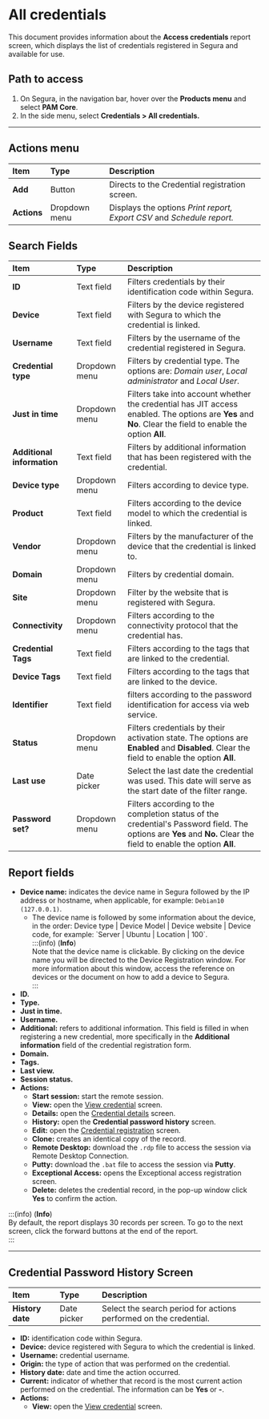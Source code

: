 # All credentials

This document provides information about the **Access credentials** report screen, which displays the list of credentials registered in Segura and available for use.

## Path to access

1. On Segura, in the navigation bar, hover over the **Products menu** and select **PAM Core**.  
2. In the side menu, select **Credentials > All credentials.**

---
## Actions menu

| Item  | Type | Description |
| :---- | :---- | :---- |
| **Add** | Button | Directs to the Credential registration screen. |
| **Actions** | Dropdown menu | Displays the options *Print report, Export CSV* and *Schedule report.* |

## Search Fields

| Item | Type | Description |
| :---- | :---- | :---- |
| **ID** | Text field | Filters credentials by their identification code within Segura. |
| **Device** | Text field | Filters by the device registered with Segura to which the credential is linked. |
| **Username** | Text field | Filters by the username of the credential registered in Segura. |
| **Credential type** | Dropdown menu | Filters by credential type. The options are: *Domain user*, *Local administrator* and *Local User*. |
| **Just in time** | Dropdown menu | Filters take into account whether the credential has JIT access enabled. The options are **Yes** and **No**. Clear the field to enable the option **All**. |
| **Additional information** | Text field | Filters by additional information that has been registered with the credential. |
| **Device type** | Dropdown menu | Filters according to device type. |
| **Product** | Text field | Filters according to the device model to which the credential is linked. |
| **Vendor** | Dropdown menu | Filters by the manufacturer of the device that the credential is linked to. |
| **Domain** | Dropdown menu | Filters by credential domain. |
| **Site** | Dropdown menu | Filter by the website that is registered with Segura. |
| **Connectivity** | Dropdown menu | Filters according to the connectivity protocol that the credential has. |
| **Credential Tags** | Text field | Filters according to the tags that are linked to the credential. |
| **Device Tags** | Text field | Filters according to the tags that are linked to the device. |
| **Identifier** | Text field | filters according to the password identification for access via web service. |
| **Status** | Dropdown menu | Filters credentials by their activation state. The options are **Enabled** and **Disabled**. Clear the field to enable the option **All**. |
| **Last use** | Date picker | Select the last date the credential was used. This date will serve as the start date of the filter range. |
| **Password set?** | Dropdown menu | Filters according to the completion status of the credential's Password field. The options are **Yes** and **No.** Clear the field to enable the option **All**. |

## Report fields

* **Device name:** indicates the device name in Segura followed by the IP address or hostname, when applicable, for example: `Debian10 (127.0.0.1)`.  
  * The device name is followed by some information about the device, in the order: Device type | Device Model | Device website | Device code, for example: \`Server | Ubuntu | Location | 100\`.  
    :::(info) (**Info**)  
    Note that the device name is clickable. By clicking on the device name you will be directed to the Device Registration window. For more information about this window, access the reference on devices or the document on how to add a device to Segura.  
    :::  
* **ID.**  
* **Type.**  
* **Just in time.**  
* **Username.**  
* **Additional:** refers to additional information. This field is filled in when registering a new credential, more specifically in the **Additional information** field of the credential registration form.  
* **Domain.**  
* **Tags.**  
* **Last view.**  
* **Session status.**  
* **Actions:**  
  * **Start session:** start the remote session.  
  * **View:** open the [View credential](/v4/docs/pam-credential-view-credential) screen.  
  * **Details:** open the [Credential details](/v4/docs/pam-credential-credentials-details) screen.  
  * **History:** open the **Credential password history** screen.  
  * **Edit:** open the [Credential registration](/v4/docs/pam-credential-credentials-registration) screen.  
  * **Clone:** creates an identical copy of the record.  
  * **Remote Desktop:** download the `.rdp` file to access the session via Remote Desktop Connection.  
  * **Putty:** download the `.bat` file to access the session via **Putty**.  
  * **Exceptional Access:** opens the Exceptional access registration screen.  
  * **Delete:** deletes the credential record, in the pop-up window click **Yes** to confirm the action.

:::(info) (**Info**)  
By default, the report displays 30 records per screen. To go to the next screen, click the forward buttons at the end of the report.  
:::

---
## Credential Password History Screen

| **Item** | **Type** | **Description** |
| :---- | :---- | :---- |
| **History date** | Date picker | Select the search period for actions performed on the credential. |

* **ID:** identification code within Segura.  
* **Device:** device registered with Segura to which the credential is linked.  
* **Username:** credential username.  
* **Origin:** the type of action that was performed on the credential.  
* **History date:** date and time the action occurred.  
* **Current:** indicator of whether that record is the most current action performed on the credential. The information can be **Yes** or **-**.  
* **Actions:**  
  * **View:** open the [View credential](/v4/docs/pam-credential-view-credential) screen.